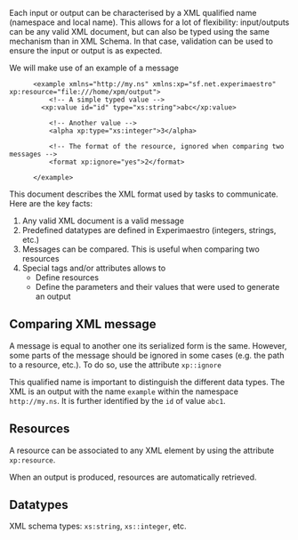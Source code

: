<head>
<title>XML Input/Output format</title>
</head>

Each input or output can be characterised by a XML qualified name (namespace and local name).
This allows for a lot of flexibility: input/outputs can be any valid XML document, but can also be typed using the same mechanism than in XML Schema. In that case, validation can be used to ensure the input or output is as expected.

  We will make use of an example of a message

          <example xmlns="http://my.ns" xmlns:xp="sf.net.experimaestro" xp:resource="file:///home/xpm/output">
              <!-- A simple typed value -->
          	<xp:value id="id" type="xs:string">abc</xp:value>

              <!-- Another value -->
              <alpha xp:type="xs:integer">3</alpha>

              <!-- The format of the resource, ignored when comparing two messages -->
              <format xp:ignore="yes">2</format>

          </example>

  This document describes the XML format used by tasks to communicate. Here are the
  key facts:
  
  1. Any valid XML document is a valid message
  1. Predefined datatypes are defined in Experimaestro (integers, strings, etc.)
  1. Messages can be compared. This is useful when comparing two resources
  1. Special tags and/or attributes allows to
      * Define resources
      * Define the parameters and their values that were used to generate an output


## Comparing XML message

  A message is equal to another one its serialized form is the same. However,
  some parts of the message should be ignored in some cases (e.g. the path to a resource, etc.).
  To do so, use the attribute `xp::ignore`

  This qualified name is important to distinguish the different data types.
  The XML is an output with the name `example` within the namespace `http://my.ns`.
  It is further identified by the `id` of value `abc1`.


## Resources

A resource can be associated to any XML element by using the attribute
     `xp:resource`.

When an output is produced, resources are automatically retrieved.

## Datatypes

  XML schema types: `xs:string`, `xs::integer`, etc.
      

